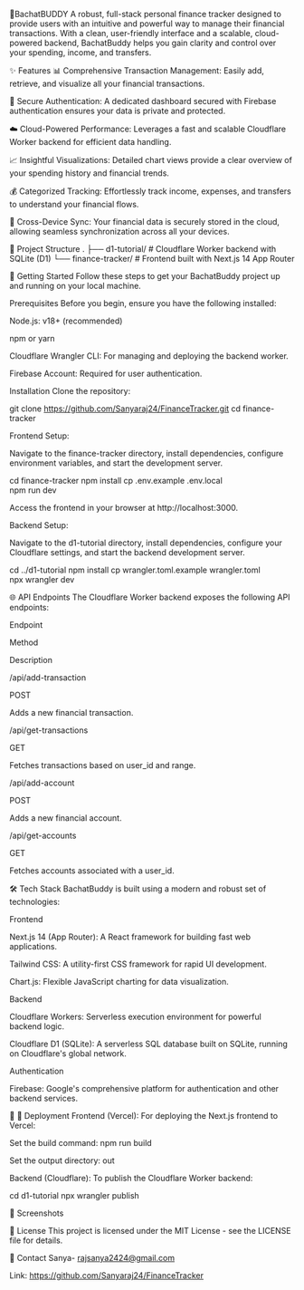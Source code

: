 🧾BachatBUDDY
A robust, full-stack personal finance tracker designed to provide users with an intuitive and powerful way to manage their financial transactions. With a clean, user-friendly interface and a scalable, cloud-powered backend, BachatBuddy helps you gain clarity and control over your spending, income, and transfers.

✨ Features
📊 Comprehensive Transaction Management: Easily add, retrieve, and visualize all your financial transactions.

🔐 Secure Authentication: A dedicated dashboard secured with Firebase authentication ensures your data is private and protected.

☁️ Cloud-Powered Performance: Leverages a fast and scalable Cloudflare Worker backend for efficient data handling.

📈 Insightful Visualizations: Detailed chart views provide a clear overview of your spending history and financial trends.

💰 Categorized Tracking: Effortlessly track income, expenses, and transfers to understand your financial flows.

🔄 Cross-Device Sync: Your financial data is securely stored in the cloud, allowing seamless synchronization across all your devices.

📁 Project Structure
.
├── d1-tutorial/          # Cloudflare Worker backend with SQLite (D1)
└── finance-tracker/      # Frontend built with Next.js 14 App Router




🚀 Getting Started
Follow these steps to get your BachatBuddy project up and running on your local machine.

Prerequisites
Before you begin, ensure you have the following installed:

Node.js: v18+ (recommended)

npm or yarn

Cloudflare Wrangler CLI: For managing and deploying the backend worker.

Firebase Account: Required for user authentication.

Installation
Clone the repository:

git clone https://github.com/Sanyaraj24/FinanceTracker.git
cd finance-tracker




Frontend Setup:

Navigate to the finance-tracker directory, install dependencies, configure environment variables, and start the development server.

cd finance-tracker
npm install
cp .env.example .env.local  
npm run dev




Access the frontend in your browser at http://localhost:3000.

Backend Setup:

Navigate to the d1-tutorial directory, install dependencies, configure your Cloudflare settings, and start the backend development server.

cd ../d1-tutorial
npm install
cp wrangler.toml.example wrangler.toml  
npx wrangler dev




🌐 API Endpoints
The Cloudflare Worker backend exposes the following API endpoints:

Endpoint

Method

Description

/api/add-transaction

POST

Adds a new financial transaction.

/api/get-transactions

GET

Fetches transactions based on user_id and range.

/api/add-account

POST

Adds a new financial account.

/api/get-accounts

GET

Fetches accounts associated with a user_id.

🛠 Tech Stack
BachatBuddy is built using a modern and robust set of technologies:

Frontend

Next.js 14 (App Router): A React framework for building fast web applications.

Tailwind CSS: A utility-first CSS framework for rapid UI development.

Chart.js: Flexible JavaScript charting for data visualization.

Backend

Cloudflare Workers: Serverless execution environment for powerful backend logic.

Cloudflare D1 (SQLite): A serverless SQL database built on SQLite, running on Cloudflare's global network.

Authentication

Firebase: Google's comprehensive platform for authentication and other backend services.

🔧
🚀 Deployment
Frontend (Vercel):
For deploying the Next.js frontend to Vercel:

Set the build command: npm run build

Set the output directory: out

Backend (Cloudflare):
To publish the Cloudflare Worker backend:

cd d1-tutorial
npx wrangler publish




📸 Screenshots



📄 License
This project is licensed under the MIT License - see the LICENSE file for details.

📧 Contact
 Sanya- rajsanya2424@gmail.com 

Link: https://github.com/Sanyaraj24/FinanceTracker
